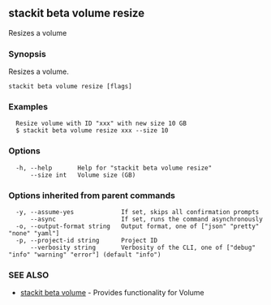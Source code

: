 ## stackit beta volume resize

Resizes a volume

### Synopsis

Resizes a volume.

```
stackit beta volume resize [flags]
```

### Examples

```
  Resize volume with ID "xxx" with new size 10 GB
  $ stackit beta volume resize xxx --size 10
```

### Options

```
  -h, --help       Help for "stackit beta volume resize"
      --size int   Volume size (GB)
```

### Options inherited from parent commands

```
  -y, --assume-yes             If set, skips all confirmation prompts
      --async                  If set, runs the command asynchronously
  -o, --output-format string   Output format, one of ["json" "pretty" "none" "yaml"]
  -p, --project-id string      Project ID
      --verbosity string       Verbosity of the CLI, one of ["debug" "info" "warning" "error"] (default "info")
```

### SEE ALSO

* [stackit beta volume](./stackit_beta_volume.md)	 - Provides functionality for Volume

